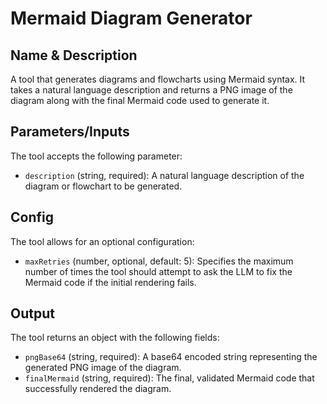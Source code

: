 # Mermaid Diagram Generator

## Name & Description
A tool that generates diagrams and flowcharts using Mermaid syntax. It takes a natural language description and returns a PNG image of the diagram along with the final Mermaid code used to generate it.

## Parameters/Inputs
The tool accepts the following parameter:
- `description` (string, required): A natural language description of the diagram or flowchart to be generated.

## Config
The tool allows for an optional configuration:
- `maxRetries` (number, optional, default: 5): Specifies the maximum number of times the tool should attempt to ask the LLM to fix the Mermaid code if the initial rendering fails.

## Output
The tool returns an object with the following fields:
- `pngBase64` (string, required): A base64 encoded string representing the generated PNG image of the diagram.
- `finalMermaid` (string, required): The final, validated Mermaid code that successfully rendered the diagram.
